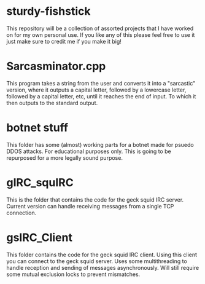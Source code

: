 # sturdy-fishstick
This repository will be a collection of assorted projects that I have worked on for my own personal use. If you like any of this please feel free to use it just make sure to credit me if you make it big!

# Sarcasminator.cpp
This program takes a string from the user and converts it into a "sarcastic" version, where it outputs a capital letter, followed by a lowercase letter, followed by a capital letter, etc, until it reaches the end of input. To which it then outputs to the standard output.

# botnet stuff
This folder has some (almost) working parts for a botnet made for psuedo DDOS attacks. For educational purposes only. This is going to be repurposed for a more legally sound purpose.

# gIRC_squIRC
This is the folder that contains the code for the geck squid IRC server. Current version can handle receiving messages from a single TCP connection.

# gsIRC_Client
This folder contains the code for the geck squid IRC client. Using this client you can connect to the geck squid server. Uses some multithreading to handle reception and sending of messages asynchronously.
Will still require some mutual exclusion locks to prevent mismatches.

